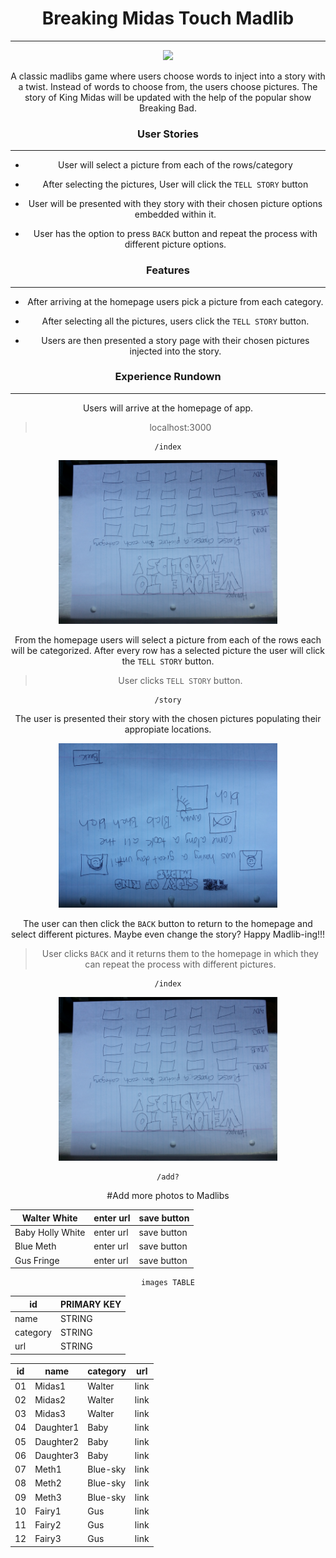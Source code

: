 # <center> Breaking Midas Touch Madlib
---
<center><img src="http://imageserver.moviepilot.com/the-best-moments-from-breaking-bad-in-one-giant-mashup-new-breaking-bad-theory-that-will-blow-your-mind.jpeg?width=850&height=637">

A classic madlibs game where users choose words to inject into a story with a twist. Instead of words to choose from, the users choose pictures.  The story of King Midas will be updated with the help of the popular show Breaking Bad.  

### <center> User Stories
---

- User will select a picture from each of the rows/category

- After selecting the pictures, User will click the `TELL STORY` button

- User will be presented with they story with their chosen picture options embedded within it.

- User has the option to press `BACK` button and repeat the process with different picture options.  

### <center> Features
---

- After arriving at the homepage users pick a picture from each category.

- After selecting all the pictures, users click the `TELL STORY` button.

- Users are then presented a story page with their chosen pictures injected into the story.


### <center> Experience Rundown
---

Users will arrive at the homepage of app.

> localhost:3000

```
/index
```

<center><img src="/homepage_MOCKUP.png" width='350'>

From the homepage users will select a picture from each of the rows each will be categorized. After every row has a selected picture the user will click the `TELL STORY` button.

> User clicks `TELL STORY` button.

```
/story
```

The user is presented their story with the chosen pictures populating their appropiate locations.

<center><img src="/story_MOCKUP.png" width='350'>

The user can then click the `BACK` button to return to the homepage and select different pictures.  Maybe even change the story?  Happy Madlib-ing!!!

> User clicks `BACK` and it returns them to the homepage in which they can repeat the process with different pictures.

```
/index
```

<center><img src="/homepage_MOCKUP.png" width='350'>

```
/add?
```
#Add more photos to Madlibs

| Walter White  | enter url | save button |
| ---------------- | --------- |-------------|
| Baby Holly White | enter url | save button |
| Blue Meth| enter url | save button |
| Gus Fringe| enter url | save button |

```
images TABLE
```

| id  | PRIMARY KEY |
| ------- | --------- |
| name | STRING |
| category| STRING |
| url| STRING |

| id | name | category | url |
| -- | --------- |---------| ---- |
| 01 | Midas1 | Walter| link |
| 02 | Midas2 | Walter| link |
| 03 | Midas3 | Walter| link |
| 04 | Daughter1 | Baby| link |
| 05 | Daughter2 | Baby| link |
| 06 | Daughter3 | Baby| link |
| 07 | Meth1 | Blue-sky| link |
| 08 | Meth2 | Blue-sky| link |
| 09 | Meth3 | Blue-sky| link |
| 10 | Fairy1 | Gus| link |
| 11 | Fairy2 | Gus| link |
| 12 | Fairy3 | Gus| link |
